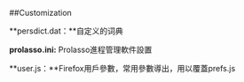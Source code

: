 ##Customization

**persdict.dat：**自定义的词典

**prolasso.ini:** Prolasso進程管理軟件設置

**user.js：**Firefox用戶參數，常用參數導出，用以覆蓋prefs.js
